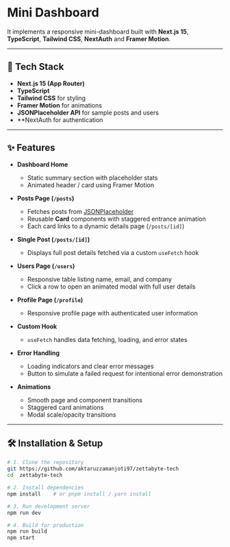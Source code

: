 # Mini Dashboard 

It implements a responsive mini-dashboard built with **Next.js 15**, **TypeScript**, **Tailwind CSS**, **NextAuth** and **Framer Motion**.

---

## 🚀 Tech Stack
- **Next.js 15 (App Router)**
- **TypeScript**
- **Tailwind CSS** for styling
- **Framer Motion** for animations
- **JSONPlaceholder API** for sample posts and users
- **NextAuth for authentication

---

## ✨ Features
- **Dashboard Home**  
  - Static summary section with placeholder stats  
  - Animated header / card using Framer Motion  

- **Posts Page (`/posts`)**  
  - Fetches posts from [JSONPlaceholder](https://jsonplaceholder.typicode.com/posts)  
  - Reusable **Card** components with staggered entrance animation  
  - Each card links to a dynamic details page (`/posts/[id]`)  

- **Single Post (`/posts/[id]`)**  
  - Displays full post details fetched via a custom `useFetch` hook  

- **Users Page (`/users`)**  
  - Responsive table listing name, email, and company  
  - Click a row to open an animated modal with full user details  

- **Profile Page (`/profile`)**  
  - Responsive profile page with authenticated user information 

- **Custom Hook**  
  - `useFetch` handles data fetching, loading, and error states  

- **Error Handling**  
  - Loading indicators and clear error messages  
  - Button to simulate a failed request for intentional error demonstration  

- **Animations**  
  - Smooth page and component transitions  
  - Staggered card animations  
  - Modal scale/opacity transitions  

---

## 🛠 Installation & Setup

```bash
# 1. Clone the repository
git https://github.com/aktaruzzamanjoti97/zettabyte-tech
cd  zettabyte-tech

# 2. Install dependencies
npm install    # or pnpm install / yarn install

# 3. Run development server
npm run dev

# 4. Build for production
npm run build
npm start
